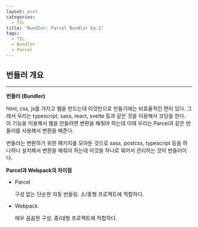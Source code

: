 ```yaml
---
layout: post
categories:
  - TIL
title: "Bundler: Parcel Bundler Ep.1"
tags:
  - TIL
  - Bundler
  - Parcel
---
```

## __번들러 개요__
---

**번들러 (Bundler)**

html, css, js를 가지고 웹을 만드는데 이것만으로 만들기에는 비효율적인 면이 있다. 그래서 우리는 typescript, sass, react, svelte 등과 같은 것을 이용해서 코딩을 한다.  
이 기능을 이용해서 웹을 만들려면 변환을 해줘야 하는데 이때 우리는 Parcel과 같은 번들러를 사용해서 변환을 해준다.  

번들러는 변환하기 위한 패키지를 모아둔 것으로 sass, postcss, typescript 등을 하나하나 설치해서 변환을 해줘야 하는데 이것을 하나로 묶어서 관리하는 것이 번들러이다.  

**Parcel과 Webpack의 차이점**

- Parcel
  
  구성 없는 단순한 자동 번들링. 소/중형 프로젝트에 적합하다.
  
- Webpack
  
  매우 꼼꼼한 구성. 중/대형 프로젝트에 적합하다.
